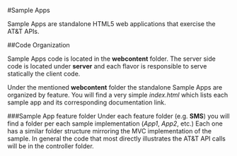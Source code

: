 #Sample Apps 

Sample Apps are standalone HTML5 web applications that exercise the AT&T APIs.

##Code Organization

Sample Apps code is located in the **webcontent** folder. The server side code is located under **server** and each flavor is responsible to serve statically the client code.

Under the mentioned **webcontent** folder the standalone Sample Apps are organized by feature. You will find a very simple _index.html_ which lists each sample app and its corresponding documentation link.

###Sample App feature folder
Under each feature folder (e.g. **SMS**) you will find a folder per each sample implementation (_App1_, _App2_, etc.) Each one has a similar folder structure mirroring the MVC implementation of the sample. In general the code that most directly illustrates the AT&T API calls will be in the controller folder.

